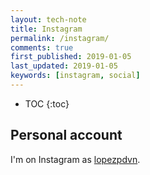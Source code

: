```yaml
---
layout: tech-note
title: Instagram
permalink: /instagram/
comments: true
first_published: 2019-01-05
last_updated: 2019-01-05
keywords: [instagram, social]
---
```


* TOC
{:toc}

## Personal account

I'm on Instagram as
[lopezpdvn](https://www.instagram.com/lopezpdvn "lopezpdvn@Instagram").

